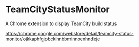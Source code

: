 TeamCityStatusMonitor
=====================

A Chrome extension to display TeamCity build status

https://chrome.google.com/webstore/detail/teamcity-status-monitor/ojkkaphfgjpbckihnbbminnoenhndeje
